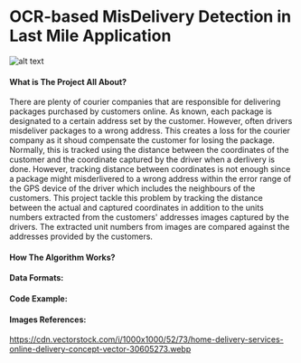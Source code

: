 # OCR-based MisDelivery Detection in Last Mile Application

![alt text](https://github.com/yahya-bader-khawam/OCR-based-Misdelivery-Detection-in-Last-Mile-Application/blob/main/del1.png?raw=true)


#### What is The Project All About?

There are plenty of courier companies that are responsible for delivering packages purchased by customers online. As known, each package is designated to a certain address set by the customer. However, often drivers misdeliver packages to a wrong address. This creates a loss for the courier company as it shoud compensate the customer for losing the package. Normally, this is tracked using the distance between the coordinates of the customer and the coordinate captured by the driver when a derlivery is done. However, tracking distance between coordinates is not enough since a package might misderlivered to a wrong address within the error range of the GPS device of the driver which includes the neighbours of the customers. This project tackle this problem by tracking the distance between the actual and captured coordinates in addition to the units numbers extracted from the customers' addresses images captured by the drivers. The extracted unit numbers from images are compared against the addresses provided by the customers. 

#### How The Algorithm Works?

#### Data Formats:


#### Code Example:



#### Images References:
https://cdn.vectorstock.com/i/1000x1000/52/73/home-delivery-services-online-delivery-concept-vector-30605273.webp
